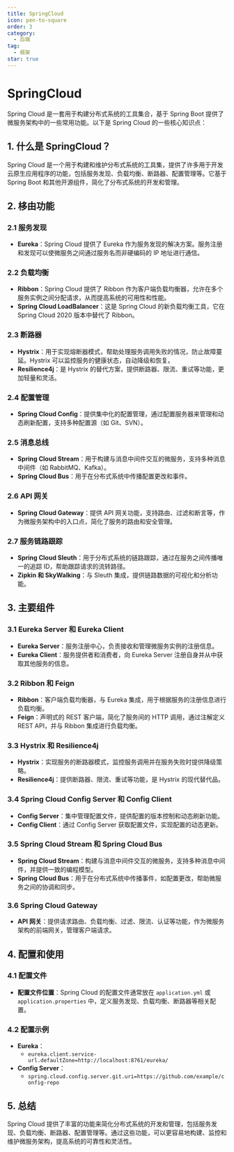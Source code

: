 ```yaml
---
title: SpringCloud
icon: pen-to-square
order: 3
category:
  - 后端
tag:
  - 框架
star: true
---
```


# SpringCloud

Spring Cloud 是一套用于构建分布式系统的工具集合，基于 Spring Boot 提供了微服务架构中的一些常用功能。以下是 Spring Cloud 的一些核心知识点：

## 1. 什么是 SpringCloud？

Spring Cloud 是一个用于构建和维护分布式系统的工具集，提供了许多用于开发云原生应用程序的功能，包括服务发现、负载均衡、断路器、配置管理等。它基于 Spring Boot 和其他开源组件，简化了分布式系统的开发和管理。

## 2. 栘由功能

### 2.1 服务发现

- **Eureka**：Spring Cloud 提供了 Eureka 作为服务发现的解决方案。服务注册和发现可以使微服务之间通过服务名而非硬编码的 IP 地址进行通信。

### 2.2 负载均衡

- **Ribbon**：Spring Cloud 提供了 Ribbon 作为客户端负载均衡器，允许在多个服务实例之间分配请求，从而提高系统的可用性和性能。
- **Spring Cloud LoadBalancer**：这是 Spring Cloud 的新负载均衡工具，它在 Spring Cloud 2020 版本中替代了 Ribbon。

### 2.3 断路器

- **Hystrix**：用于实现熔断器模式，帮助处理服务调用失败的情况，防止故障蔓延。Hystrix 可以监控服务的健康状态，自动降级和恢复。
- **Resilience4j**：是 Hystrix 的替代方案，提供断路器、限流、重试等功能，更加轻量和灵活。

### 2.4 配置管理

- **Spring Cloud Config**：提供集中化的配置管理，通过配置服务器来管理和动态刷新配置，支持多种配置源（如 Git、SVN）。

### 2.5 消息总线

- **Spring Cloud Stream**：用于构建与消息中间件交互的微服务，支持多种消息中间件（如 RabbitMQ、Kafka）。
- **Spring Cloud Bus**：用于在分布式系统中传播配置更改和事件。

### 2.6 API 网关

- **Spring Cloud Gateway**：提供 API 网关功能，支持路由、过滤和断言等，作为微服务架构中的入口点，简化了服务的路由和安全管理。

### 2.7 服务链路跟踪

- **Spring Cloud Sleuth**：用于分布式系统的链路跟踪，通过在服务之间传播唯一的追踪 ID，帮助跟踪请求的流转路径。
- **Zipkin 和 SkyWalking**：与 Sleuth 集成，提供链路数据的可视化和分析功能。

## 3. 主要组件

### 3.1 Eureka Server 和 Eureka Client

- **Eureka Server**：服务注册中心，负责接收和管理微服务实例的注册信息。
- **Eureka Client**：服务提供者和消费者，向 Eureka Server 注册自身并从中获取其他服务的信息。

### 3.2 Ribbon 和 Feign

- **Ribbon**：客户端负载均衡器，与 Eureka 集成，用于根据服务的注册信息进行负载均衡。
- **Feign**：声明式的 REST 客户端，简化了服务间的 HTTP 调用，通过注解定义 REST API，并与 Ribbon 集成进行负载均衡。

### 3.3 Hystrix 和 Resilience4j

- **Hystrix**：实现服务的断路器模式，监控服务调用并在服务失败时提供降级策略。
- **Resilience4j**：提供断路器、限流、重试等功能，是 Hystrix 的现代替代品。

### 3.4 Spring Cloud Config Server 和 Config Client

- **Config Server**：集中管理配置文件，提供配置的版本控制和动态刷新功能。
- **Config Client**：通过 Config Server 获取配置文件，实现配置的动态更新。

### 3.5 Spring Cloud Stream 和 Spring Cloud Bus

- **Spring Cloud Stream**：构建与消息中间件交互的微服务，支持多种消息中间件，并提供一致的编程模型。
- **Spring Cloud Bus**：用于在分布式系统中传播事件，如配置更改，帮助微服务之间的协调和同步。

### 3.6 Spring Cloud Gateway

- **API 网关**：提供请求路由、负载均衡、过滤、限流、认证等功能，作为微服务架构的前端网关，管理客户端请求。

## 4. 配置和使用

### 4.1 配置文件

- **配置文件位置**：Spring Cloud 的配置文件通常放在 `application.yml` 或 `application.properties` 中，定义服务发现、负载均衡、断路器等相关配置。

### 4.2 配置示例

- **Eureka**：
  - `eureka.client.service-url.defaultZone=http://localhost:8761/eureka/`
- **Config Server**：
  - `spring.cloud.config.server.git.uri=https://github.com/example/config-repo`

## 5. 总结

Spring Cloud 提供了丰富的功能来简化分布式系统的开发和管理，包括服务发现、负载均衡、断路器、配置管理等。通过这些功能，可以更容易地构建、监控和维护微服务架构，提高系统的可靠性和灵活性。


